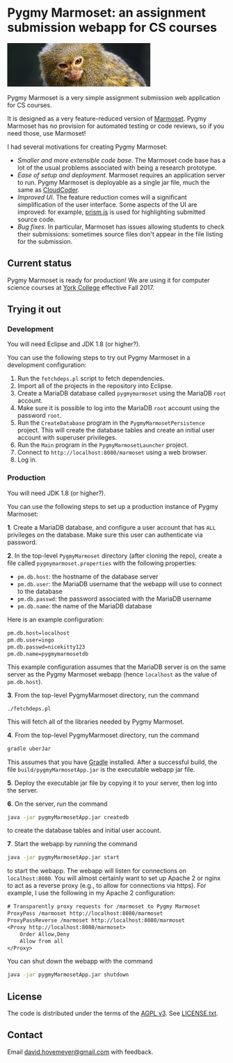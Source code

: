 # Pygmy Marmoset: an assignment submission webapp for CS courses

![Pygmy marmoset photo](PygmyMarmosetWebapp/war/img/pygmyMarmoset-crop.jpg)

Pygmy Marmoset is a very simple assignment submission web application for CS courses.

It is designed as a very feature-reduced version of [Marmoset](http://marmoset.cs.umd.edu/index.shtml).  Pygmy Marmoset has no provision for automated testing or code reviews, so if you need those, use Marmoset!

I had several motivations for creating Pygmy Marmoset:

* *Smaller and more extensible code base*.  The Marmoset code base has a lot of the usual problems associated with being a research prototype.
* *Ease of setup and deployment*.  Marmoset requires an application server to run.  Pygmy Marmoset is deployable as a single jar file, much the same as [CloudCoder](https://cloudcoder.org).
* *Improved UI*.  The feature reduction comes will a significant simplification of the user interface.  Some aspects of the UI are improved: for example, [prism.js](http://prismjs.com/) is used for highlighting submitted source code.
* *Bug fixes*.  In particular, Marmoset has issues allowing students to check their submissions: sometimes source files don't appear in the file listing for the submission.

## Current status

Pygmy Marmoset is ready for production!  We are using it for computer science courses at [York College](https://www.ycp.edu) effective Fall 2017.

## Trying it out

### Development

You will need Eclipse and JDK 1.8 (or higher?).

You can use the following steps to try out Pygmy Marmoset in a development configuration:

1. Run the `fetchdeps.pl` script to fetch dependencies.
2. Import all of the projects in the repository into Eclipse.
3. Create a MariaDB database called `pygmymarmoset` using the MariaDB `root` account.
4. Make sure it is possible to log into the MariaDB `root` account using the password `root`.
5. Run the `CreateDatabase` program in the `PygmyMarmosetPersistence` project.  This will create the database tables and create an initial user account with superuser privileges.
6. Run the `Main` program in the `PygmyMarmosetLauncher` project.
7. Connect to <code>http://localhost:8080/marmoset</code> using a web browser.
8. Log in.

### Production

You will need JDK 1.8 (or higher?).

You can use the following steps to set up a production instance of Pygmy Marmoset:

**1**. Create a MariaDB database, and configure a user account that has `ALL` privileges on the database.  Make sure this user can authenticate via password.

**2**. In the top-level `PygmyMarmoset` directory (after cloning the repo), create a file called `pygmymarmoset.properties` with the following properties:

* `pm.db.host`: the hostname of the database server
* `pm.db.user`: the MariaDB username that the webapp will use to connect to the database
* `pm.db.passwd`: the password associated with the MariaDB username
* `pm.db.name`: the name of the MariaDB database

Here is an example configuration:

```
pm.db.host=localhost
pm.db.user=ingo
pm.db.passwd=nicekitty123
pm.db.name=pygmymarmosetdb
```

This example configuration assumes that the MariaDB server is on the same server as the Pygmy Marmoset webapp (hence `localhost` as the value of `pm.db.host`).

**3**. From the top-level PygmyMarmoset directory, run the command

```
./fetchdeps.pl
```

This will fetch all of the libraries needed by Pygmy Marmoset.

**4**. From the top-level PygmyMarmoset directory, run the command

```bash
gradle uberJar
```

This assumes that you have [Gradle](https://gradle.org/) installed.  After a successful build, the file `build/pygmyMarmosetApp.jar` is the executable webapp jar file.

**5**. Deploy the executable jar file by copying it to your server, then log into the server.

**6**. On the server, run the command

```bash
java -jar pygmyMarmosetApp.jar createdb
```

to create the database tables and initial user account.

**7**. Start the webapp by running the command

```bash
java -jar pygmyMarmosetApp.jar start
```

to start the webapp.  The webapp will listen for connections on `localhost:8080`.  You will almost certainly want to set up Apache 2 or nginx to act as a reverse proxy (e.g., to allow for connections via https).  For example, I use the following in my Apache 2 configuration:

```
# Transparently proxy requests for /marmoset to Pygmy Marmoset
ProxyPass /marmoset http://localhost:8080/marmoset
ProxyPassReverse /marmoset http://localhost:8080/marmoset
<Proxy http://localhost:8080/marmoset>
    Order Allow,Deny
    Allow from all
</Proxy>
```

You can shut down the webapp with the command

```bash
java -jar pygmyMarmosetApp.jar shutdown
```

## License

The code is distributed under the terms of the [AGPL v3](https://www.gnu.org/licenses/agpl-3.0.en.html).  See [LICENSE.txt](LICENSE.txt).

## Contact

Email <david.hovemeyer@gmail.com> with feedback.
